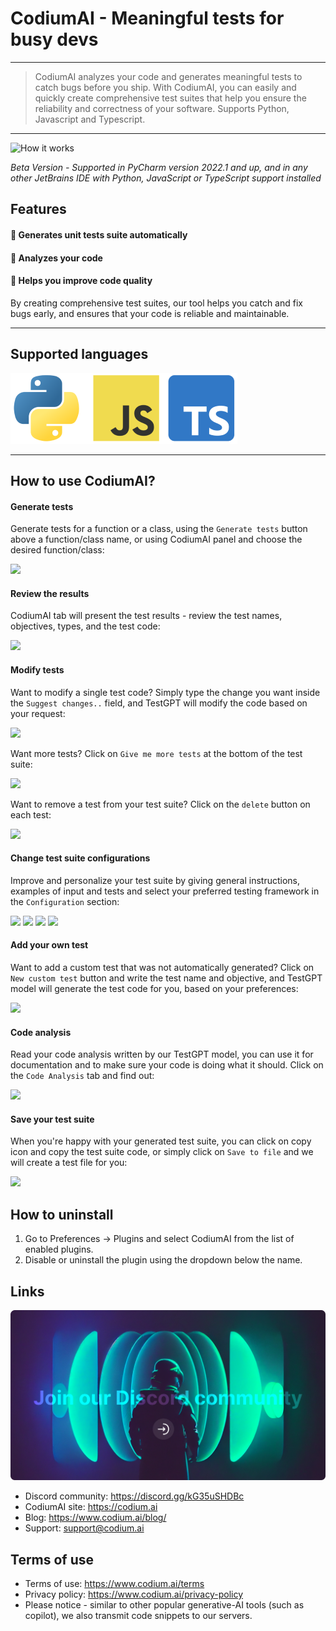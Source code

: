 # CodiumAI - Meaningful tests for busy devs

---
> CodiumAI analyzes your code and generates meaningful tests to catch bugs before you ship. With CodiumAI, you can easily and quickly create comprehensive test suites that help you ensure the reliability and correctness of your software. Supports Python, Javascript and Typescript.
---

![How it works](https://raw.githubusercontent.com/Codium-ai/codiumai-jetbrains-release/main/media/docs/TestGeneration.gif)

_Beta Version - Supported in PyCharm version 2022.1 and up, and in any other JetBrains IDE with Python, JavaScript or TypeScript support installed_

## Features

#### 🤖 Generates unit tests suite automatically

#### 🔬 Analyzes your code

#### 🚀 Helps you improve code quality

By creating comprehensive test suites, our tool helps you catch and fix bugs early, and ensures that your code is reliable and maintainable.

---

## Supported languages

![](https://raw.githubusercontent.com/Codium-ai/codiumai-vscode-release/main/media/docs/supported.png)

---

## How to use CodiumAI?

#### Generate tests 
Generate tests for a function or a class, using the `Generate tests` button above a function/class name, or using CodiumAI panel and choose the desired function/class:

![](https://raw.githubusercontent.com/Codium-ai/codiumai-jetbrains-release/main/media/docs/GenerateTests.png)

#### Review the results
CodiumAI tab will present the test results - review the test names, objectives, types, and the test code:

![](https://raw.githubusercontent.com/Codium-ai/codiumai-jetbrains-release/main/media/docs/ReviewResults.png)

#### Modify tests
Want to modify a single test code? Simply type the change you want inside the `Suggest changes..` field, and TestGPT will modify the code based on your request:

![](https://raw.githubusercontent.com/Codium-ai/codiumai-jetbrains-release/main/media/docs/SuggestChanges.png)

Want more tests? Click on `Give me more tests` at the bottom of the test suite:

![](https://raw.githubusercontent.com/Codium-ai/codiumai-jetbrains-release/main/media/docs/RequestMoreTests.png)

Want to remove a test from your test suite? Click on the `delete` button on each test:

![](https://raw.githubusercontent.com/Codium-ai/codiumai-jetbrains-release/main/media/docs/DeleteSingleTest.png)

#### Change test suite configurations
Improve and personalize your test suite by giving general instructions, examples of input and tests and select your preferred testing framework in the `Configuration` section:

![](https://raw.githubusercontent.com/Codium-ai/codiumai-jetbrains-release/main/media/docs/AddTestExample.png)
![](https://raw.githubusercontent.com/Codium-ai/codiumai-jetbrains-release/main/media/docs/AddInputData.png)
![](https://raw.githubusercontent.com/Codium-ai/codiumai-jetbrains-release/main/media/docs/ChangeGeneralConfiguration.png)
![](https://raw.githubusercontent.com/Codium-ai/codiumai-jetbrains-release/main/media/docs/ModifyFramework.png)

#### Add your own test
Want to add a custom test that was not automatically generated? Click on `New custom test` button and write the test name and objective, and TestGPT model will generate the test code for you, based on your preferences:

![](https://raw.githubusercontent.com/Codium-ai/codiumai-jetbrains-release/main/media/docs/AddCustomTest.png)

#### Code analysis
Read your code analysis written by our TestGPT model, you can use it for documentation and to make sure your code is doing what it should. Click on the `Code Analysis` tab and find out:

![](https://raw.githubusercontent.com/Codium-ai/codiumai-jetbrains-release/main/media/docs/CodeAnalysis.png)

#### Save your test suite
When you're happy with your generated test suite, you can click on copy icon and copy the test suite code, or simply click on `Save to file` and we will create a test file for you:

![](https://raw.githubusercontent.com/Codium-ai/codiumai-jetbrains-release/main/media/docs/OpenCopy.png)

## How to uninstall

1. Go to Preferences -> Plugins and select CodiumAI from the list of enabled plugins.
2. Disable or uninstall the plugin using the dropdown below the name.

## Links

[![Join our Discord community](https://raw.githubusercontent.com/Codium-ai/codiumai-vscode-release/main/media/docs/Joincommunity.png)](https://discord.gg/kG35uSHDBc)

- Discord community: https://discord.gg/kG35uSHDBc
- CodiumAI site: https://codium.ai
- Blog: https://www.codium.ai/blog/
- Support: support@codium.ai

## Terms of use

- Terms of use: https://www.codium.ai/terms
- Privacy policy: https://www.codium.ai/privacy-policy
- Please notice - similar to other popular generative-AI tools (such as copilot), we also transmit code snippets to our servers.
